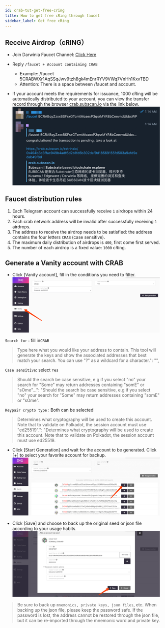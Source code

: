```yaml
---
id: crab-tut-get-free-cring
title: How to get free cRing through faucet
sidebar_label: Get free cRing
---
```


## Receive Airdrop（cRING）

- Join Darwinia Faucet Channel: [Click Here](https://t.me/DarwiniaFaucet)

- Reply `/faucet + Account containing CRAB`
  - Example: /faucet 5CRABWXr1AqSSqJwv9tzh8gk4mEnrRYV9VWq7VnHh1KxvTBD
  - Attention: There is a space between /faucet and account.

- If your account meets the requirements for issuance, 1000 cRing will be automatically distributed to your account, you can view the transfer record through the browser [crab.subscan.io](https://crab.subscan.io/) via the link below.
![faucet-4](assets/faucet-4.png)

## Faucet distribution rules

1) Each Telegram account can successfully receive `1` airdrops within 24 hours.  
2) Each crab network address will be invalid after successfully receiving `1` airdrops.  
3) The address to receive the airdrop needs to be satisfied: the address contains the four letters `CRAB` (case sensitive).  
4) The maximum daily distribution of airdrops is `400`, first come first served.  
5) The number of each airdrop is a fixed value: `1000` cRing.  

## Generate a Vanity account with CRAB

- Click [Vanity account], fill in the conditions you need to filter.
![faucet-1](assets/faucet-1.png)

`Search for` : fill in`CRAB`
>Type here what you would like your address to contain. This tool will generate the keys and show the associated addresses that best match your search. You can use \"?\" as a wildcard for a character.": "",

`Case sensitive`: select `Yes`
>Should the search be case sensitive, e.g if you select \"no\" your search for \"Some\" may return addresses containing \"somE\" or \"sOme\"...": "Should the search be case sensitive, e.g if you select \"no\" your search for \"Some\" may return addresses containing \"somE\" or \"sOme\".

`Keypair crypto type` : Both can be selected
>Determines what cryptography will be used to create this account. Note that to validate on Polkadot, the session account must use \"ed25519\".": "Determines what cryptography will be used to create this account. Note that to validate on Polkadot, the session account must use ed25519.

- Click [Start Generation] and wait for the account to be generated. Click [+] to select your favorite account for backup.
![faucet-2](assets/faucet-2.png)

- Click [Save] and choose to back up the original seed or json file according to your usage habits.
![faucet-3](assets/faucet-3.png)

> Be sure to back up `mnemonics, private keys, json files`, etc. When backing up the json file, please keep the password safe. If the password is lost, the address cannot be restored through the json file, but it can be re-imported through the mnemonic word and private key.